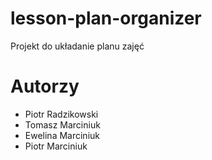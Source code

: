 # lesson-plan-organizer

Projekt do układanie planu zajęć


# Autorzy
- Piotr Radzikowski
- Tomasz Marciniuk
- Ewelina Marciniuk
- Piotr Marciniuk
